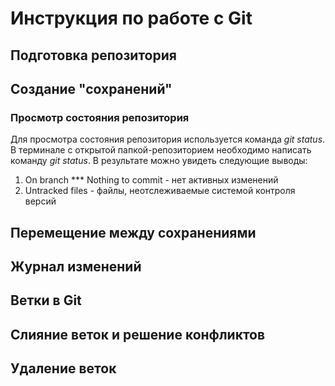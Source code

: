 # Инструкция по работе с Git

## Подготовка репозитория

## Создание "сохранений"

### Просмотр состояния репозитория

Для просмотра состояния репозитория используется команда *git status*. В терминале с открытой папкой-репозиторием необходимо написать команду *git status*. В результате можно увидеть следующие выводы:
1. On branch *** Nothing to commit - нет активных изменений
2. Untracked files - файлы, неотслеживаемые системой контроля версий

## Перемещение между сохранениями

## Журнал изменений

## Ветки в Git

## Слияние веток и решение конфликтов

## Удаление веток